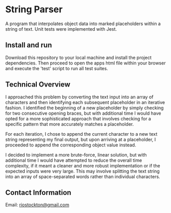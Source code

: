 # String Parser

A program that interpolates object data into marked placeholders within a string of text. Unit tests were implemented with Jest.

## Install and run

Download this repository to your local machine and install the project dependencies. Then proceed to open the apps html file within your browser and execute the 'test' script to run all test suites.

## Technical Overview

I approached this problem by converting the text input into an array of characters and then identifying each subsequent placeholder in an iterative fashion. I identified the beginning of a new placeholder by simply checking for two consecutive opening braces, but with additional time I would have opted for a more sophisticated approach that involves checking for a specific pattern that more accurately matches a placeholder.

For each iteration, I chose to append the current character to a new text string representing my final output, but upon arriving at a placeholder, I proceeded to append the corresponding object value instead.

I decided to implement a more brute-force, linear solution, but with additional time I would have attempted to reduce the overall time complexity, if it meant a cleaner and more robust implementation or if the expected inputs were very large. This may involve splitting the text string into an array of space-separated words rather than individual characters.

## Contact Information

Email: riostockton@gmail.com
